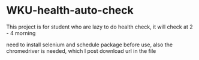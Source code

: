 # WKU-health-auto-check

This project is for student who are lazy to do health check, it will check at 2 - 4 morning

need to install selenium and schedule package before use, also the chromedriver is needed, which I post download url in the file
